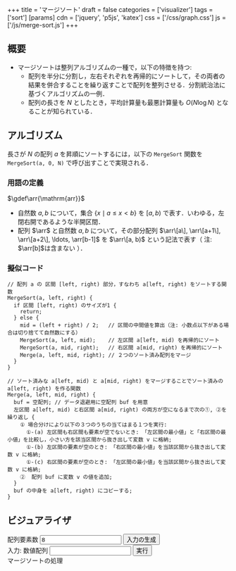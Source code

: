 +++
title = 'マージソート'
draft = false
categories = ['visualizer']
tags = ['sort']
[params]
    cdn = ['jquery', 'p5js', 'katex']
    css = ['/css/graph.css']
    js = ['/js/merge-sort.js']
+++

## 概要

* マージソートは整列アルゴリズムの一種で，以下の特徴を持つ:
    * 配列を半分に分割し，左右それぞれを再帰的にソートして，その両者の結果を併合することを繰り返すことで配列を整列させる．分割統治法に基づくアルゴリズムの一例．
    * 配列の長さを $N$ としたとき，平均計算量も最悪計算量も $O(N \log{N})$ となることが知られている．

## アルゴリズム

長さが $N$ の配列 $a$ を昇順にソートするには，以下の `MergeSort` 関数を `MergeSort(a, 0, N)` で呼び出すことで実現される．

### 用語の定義

$\gdef\arr{\mathrm{arr}}$

- 自然数 $a, b$ について，集合 $\lbrace x \mid a \leq x < b \rbrace$ を $[a, b)$ で表す．いわゆる，左閉右開であるような半開区間．
- 配列 $\arr$ と自然数 $a, b$ について，その部分配列 $\arr\[a\], \arr\[a+1\], \arr\[a+2\], \ldots, \arr[b-1]$ を $\arr\[a, b)$ という記法で表す（ 注: $\arr[b]$は含まない ）．

### 擬似コード

```
// 配列 a の 区間 [left, right) 部分，すなわち a[left, right) をソートする関数
MergeSort(a, left, right) {
  if 区間 [left, right) のサイズが1 {
    return;
  } else {
    mid = (left + right) / 2;   // 区間の中間値を算出（注: 小数点以下がある場合は切り捨てて自然数にする）
    MergeSort(a, left, mid);    // 左区間 a[left, mid) を再帰的にソート
    MergeSort(a, mid, right);   // 右区間 a[mid, right) を再帰的にソート
    Merge(a, left, mid, right); // ２つのソート済み配列をマージ
  }
}

// ソート済みな a[left, mid) と a[mid, right) をマージすることでソート済みの a[left, right) を作る関数
Merge(a, left, mid, right) {
  buf = 空配列; // データ退避用に空配列 buf を用意
  左区間 a[left, mid) と右区間 a[mid, right) の両方が空になるまで次の①, ②を繰り返し {
    ① 場合分けにより以下の３つのうちの当てはまる１つを実行:
      ①-(a) 左区間も右区間も要素が空でないとき: 「左区間の最小値」と「右区間の最小値」を比較し，小さい方を該当区間から抜き出して変数 v に格納;
      ①-(b) 左区間の要素が空のとき: 「右区間の最小値」を当該区間から抜き出して変数 v に格納;
      ①-(c) 右区間の要素が空のとき: 「左区間の最小値」を当該区間から抜き出して変数 v に格納;
    ②  配列 buf に変数 v の値を追加;
  }
  buf の中身を a[left, right) にコピーする;
}
```

## ビジュアライザ

<div class="container">
  <div class="mb-2">
    <label for="size">配列要素数</label>
    <input class="alg-input mb-1" type="number" id="size" value="8"></input>
    <button class="alg-btn" id="generate">入力の生成</button>
  </div>
  <div class="mb-2">
    <label for="array">入力: 数値配列</label>
    <input class="alg-input mb-1" type="text" id="array"></input>
    <button class="alg-btn" id="set">実行</button>
  </div>
  <div>
    <label>マージソートの処理</label>
    <div id="canvas-hole"></div>
  </div>
</div>
